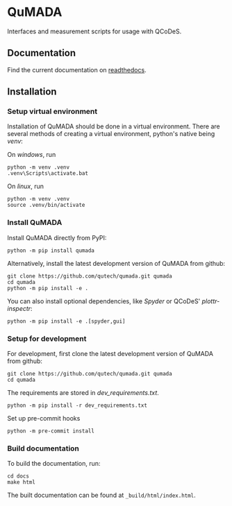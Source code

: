 # QuMADA
Interfaces and measurement scripts for usage with QCoDeS.

## Documentation
Find the current documentation on [readthedocs](https://qumada.readthedocs.io/en/latest/).

## Installation

### Setup virtual environment

Installation of QuMADA should be done in a virtual environment.
There are several methods of creating a virtual environment, python's native being *venv*:

On *windows*, run

```
python -m venv .venv
.venv\Scripts\activate.bat
```

On *linux*, run

```
python -m venv .venv
source .venv/bin/activate
```

### Install QuMADA

Install QuMADA directly from PyPI:

```
python -m pip install qumada
```

Alternatively, install the latest development version of QuMADA from github:

```
git clone https://github.com/qutech/qumada.git qumada
cd qumada
python -m pip install -e .
```

You can also install optional dependencies, like *Spyder* or QCoDeS' *plottr-inspectr*:

```
python -m pip install -e .[spyder,gui]
```

### Setup for development

For development, first clone the latest development version of QuMADA from github:

```
git clone https://github.com/qutech/qumada.git qumada
cd qumada
```

The requirements are stored in *dev_requirements.txt*.

```
python -m pip install -r dev_requirements.txt
```

Set up pre-commit hooks

```
python -m pre-commit install
```

### Build documentation

To build the documentation, run:

```
cd docs
make html
```

The built documentation can be found at `_build/html/index.html`.
